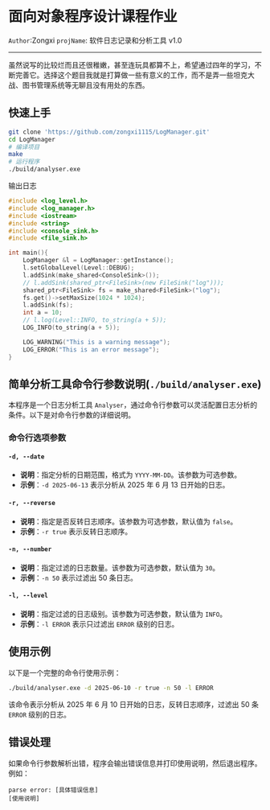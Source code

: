 # 面向对象程序设计课程作业

`Author`:Zongxi
`projName`: 软件日志记录和分析工具 v1.0


---
虽然说写的比较烂而且还很稚嫩，甚至连玩具都算不上，希望通过四年的学习，不断完善它。选择这个题目我就是打算做一些有意义的工作，而不是弄一些坦克大战、图书管理系统等无聊且没有用处的东西。

## 快速上手
```sh
git clone 'https://github.com/zongxi1115/LogManager.git'
cd LogManager
# 编译项目
make
# 运行程序
./build/analyser.exe
```

输出日志
```cpp
#include <log_level.h>
#include <log_manager.h>
#include <iostream>
#include <string>
#include <console_sink.h>
#include <file_sink.h>

int main(){
    LogManager &l = LogManager::getInstance();
    l.setGlobalLevel(Level::DEBUG);
    l.addSink(make_shared<ConsoleSink>());
    // l.addSink(shared_ptr<FileSink>(new FileSink("log")));
    shared_ptr<FileSink> fs = make_shared<FileSink>("log");
    fs.get()->setMaxSize(1024 * 1024);
    l.addSink(fs);
    int a = 10;
    // l.log(Level::INFO, to_string(a + 5));
    LOG_INFO(to_string(a + 5));

    LOG_WARNING("This is a warning message");
    LOG_ERROR("This is an error message");
}
```




## 简单分析工具命令行参数说明(`./build/analyser.exe`)


本程序是一个日志分析工具 `Analyser`，通过命令行参数可以灵活配置日志分析的条件。以下是对命令行参数的详细说明。

### 命令行选项参数
#### `-d, --date`
- **说明**：指定分析的日期范围，格式为 `YYYY-MM-DD`。该参数为可选参数。
- **示例**：`-d 2025-06-13` 表示分析从 2025 年 6 月 13 日开始的日志。

#### `-r, --reverse`
- **说明**：指定是否反转日志顺序。该参数为可选参数，默认值为 `false`。
- **示例**：`-r true` 表示反转日志顺序。

#### `-n, --number`
- **说明**：指定过滤的日志数量。该参数为可选参数，默认值为 `30`。
- **示例**：`-n 50` 表示过滤出 50 条日志。

#### `-l, --level`
- **说明**：指定过滤的日志级别。该参数为可选参数，默认值为 `INFO`。
- **示例**：`-l ERROR` 表示只过滤出 `ERROR` 级别的日志。

## 使用示例
以下是一个完整的命令行使用示例：
```sh
./build/analyser.exe -d 2025-06-10 -r true -n 50 -l ERROR
```
该命令表示分析从 2025 年 6 月 10 日开始的日志，反转日志顺序，过滤出 50 条 `ERROR` 级别的日志。

## 错误处理
如果命令行参数解析出错，程序会输出错误信息并打印使用说明，然后退出程序。例如：
```
parse error: [具体错误信息]
[使用说明]
```
